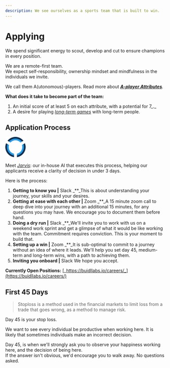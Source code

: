 ```yaml
---
description: We see ourselves as a sports team that is built to win.
---
```


# Applying

We spend significant energy to scout, develop and cut to ensure champions in every position.

We are a remote-first team.  
We expect self-responsibility, ownership mindset and mindfulness in the individuals we invite.

We call them A\(utonomous\)-players. Read more about [_**A-player Attributes**_](https://playbook.thevantageproject.com/starting-at-tvp/a-player)_._

**What does it take to become part of the team:**

1. An initial score of at least 5 on each attribute, with a potential for 7_._
2. A desire for playing [_long-term games_](https://nav.al/long-term) with long-term people. 

## Application Process

![](../.gitbook/assets/rsz_1rsz_1rsz_jarvis.png)

Meet [_Jarvis_](https://playbook.thevantageproject.com/starting-at-tvp/jarvis/): our in-house AI that executes this process, helping our applicants receive a clarity of decision in under 3 days.

Here is the process:

1. **Getting to know you \|** Slack _\*\*_This is about understanding your journey, your skills and your desires. 
2. **Getting at ease with each other \|** Zoom _\*\*_A 15 minute zoom call to deep dive into your journey with an additional 15 minutes, for any questions you may have. We encourage you to document them before hand. 
3. **Doing a dry run \|** Slack _\*\*_We'll invite you to work with us on a weekend work sprint and get a glimpse of what it would be like working with the team. Commitment requires conviction. This is your moment to build that.  
4. **Setting up a win \|** Zoom _\*\*_It is sub-optimal to commit to a journey without an idea of where it leads. We'll help you set day 45, medium-term and long-term wins, with a path to achieving them. 
5. **Inviting you onboard \|** Slack We hope you accept.

**Currently Open Positions:** [_https://buidllabs.io/careers/_](https://buidllabs.io/careers/)

## **First 45 Days**

> Stoploss is a method used in the financial markets to limit loss from a trade that goes wrong, as a method to manage risk.

Day 45 is your stop loss.

We want to see every individual be productive when working here. It is likely that sometimes individuals make an incorrect decision.

Day 45, is when we'll strongly ask you to observe your happiness working here, and the decision of being here.  
If the answer isn't obvious, we'd encourage you to walk away. No questions asked.

